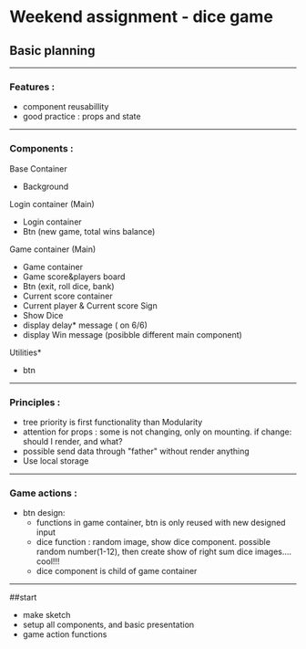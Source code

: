 # Weekend assignment - dice game
## Basic planning

___
### Features :
- component reusabillity
- good practice : props and state

___
### Components :
Base Container
- Background

Login container (Main)
- Login container
- Btn (new game, total wins balance)

Game container (Main)
- Game container
- Game score&players board
- Btn (exit, roll dice, bank)
- Current score container
- Current player & Current score Sign
- Show Dice
- display delay* message ( on 6/6)
- display Win message (posibble different main component)

Utilities*
- btn

---
### Principles :
- tree priority is first functionality than Modularity
- attention for props : some is not changing, only on mounting. if change: should I render, and what?
- possible send data through "father" without render anything
- Use local storage

---
### Game actions :
- btn design:
    - functions in game container, btn is only reused with new designed input
    - dice function : random image, show dice component. possible random number(1-12), then create show of right sum dice images.... cool!!!
    - dice component is child of game container 
    
---

##start
- make sketch
- setup all components, and basic presentation
- game action functions


